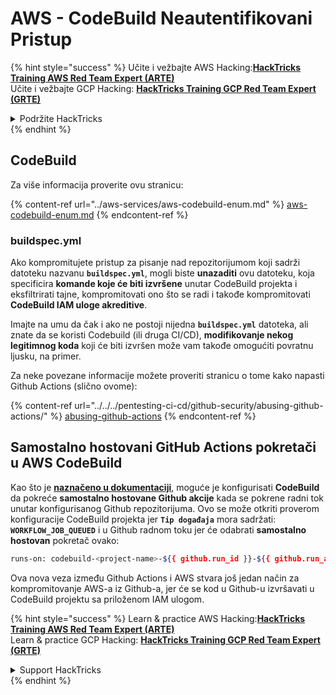 # AWS - CodeBuild Neautentifikovani Pristup

{% hint style="success" %}
Učite i vežbajte AWS Hacking:<img src="../../../.gitbook/assets/image (1).png" alt="" data-size="line">[**HackTricks Training AWS Red Team Expert (ARTE)**](https://training.hacktricks.xyz/courses/arte)<img src="../../../.gitbook/assets/image (1).png" alt="" data-size="line">\
Učite i vežbajte GCP Hacking: <img src="../../../.gitbook/assets/image (2).png" alt="" data-size="line">[**HackTricks Training GCP Red Team Expert (GRTE)**<img src="../../../.gitbook/assets/image (2).png" alt="" data-size="line">](https://training.hacktricks.xyz/courses/grte)

<details>

<summary>Podržite HackTricks</summary>

* Proverite [**planove pretplate**](https://github.com/sponsors/carlospolop)!
* **Pridružite se** 💬 [**Discord grupi**](https://discord.gg/hRep4RUj7f) ili [**telegram grupi**](https://t.me/peass) ili **pratite** nas na **Twitteru** 🐦 [**@hacktricks\_live**](https://twitter.com/hacktricks\_live)**.**
* **Podelite hakerske trikove slanjem PR-ova na** [**HackTricks**](https://github.com/carlospolop/hacktricks) i [**HackTricks Cloud**](https://github.com/carlospolop/hacktricks-cloud) github repozitorijume.

</details>
{% endhint %}

## CodeBuild

Za više informacija proverite ovu stranicu:

{% content-ref url="../aws-services/aws-codebuild-enum.md" %}
[aws-codebuild-enum.md](../aws-services/aws-codebuild-enum.md)
{% endcontent-ref %}

### buildspec.yml

Ako kompromitujete pristup za pisanje nad repozitorijumom koji sadrži datoteku nazvanu **`buildspec.yml`**, mogli biste **unazaditi** ovu datoteku, koja specificira **komande koje će biti izvršene** unutar CodeBuild projekta i eksfiltrirati tajne, kompromitovati ono što se radi i takođe kompromitovati **CodeBuild IAM uloge akreditive**.

Imajte na umu da čak i ako ne postoji nijedna **`buildspec.yml`** datoteka, ali znate da se koristi Codebuild (ili druga CI/CD), **modifikovanje nekog legitimnog koda** koji će biti izvršen može vam takođe omogućiti povratnu ljusku, na primer.

Za neke povezane informacije možete proveriti stranicu o tome kako napasti Github Actions (slično ovome):

{% content-ref url="../../../pentesting-ci-cd/github-security/abusing-github-actions/" %}
[abusing-github-actions](../../../pentesting-ci-cd/github-security/abusing-github-actions/)
{% endcontent-ref %}

## Samostalno hostovani GitHub Actions pokretači u AWS CodeBuild <a href="#action-runner" id="action-runner"></a>

Kao što je [**naznačeno u dokumentaciji**](https://docs.aws.amazon.com/codebuild/latest/userguide/action-runner.html), moguće je konfigurisati **CodeBuild** da pokreće **samostalno hostovane Github akcije** kada se pokrene radni tok unutar konfigurisanog Github repozitorijuma. Ovo se može otkriti proverom konfiguracije CodeBuild projekta jer **`Tip događaja`** mora sadržati: **`WORKFLOW_JOB_QUEUED`** i u Github radnom toku jer će odabrati **samostalno hostovan** pokretač ovako:
```bash
runs-on: codebuild-<project-name>-${{ github.run_id }}-${{ github.run_attempt }}
```
Ova nova veza između Github Actions i AWS stvara još jedan način za kompromitovanje AWS-a iz Github-a, jer će se kod u Github-u izvršavati u CodeBuild projektu sa priloženom IAM ulogom.

{% hint style="success" %}
Learn & practice AWS Hacking:<img src="../../../.gitbook/assets/image (1).png" alt="" data-size="line">[**HackTricks Training AWS Red Team Expert (ARTE)**](https://training.hacktricks.xyz/courses/arte)<img src="../../../.gitbook/assets/image (1).png" alt="" data-size="line">\
Learn & practice GCP Hacking: <img src="../../../.gitbook/assets/image (2).png" alt="" data-size="line">[**HackTricks Training GCP Red Team Expert (GRTE)**<img src="../../../.gitbook/assets/image (2).png" alt="" data-size="line">](https://training.hacktricks.xyz/courses/grte)

<details>

<summary>Support HackTricks</summary>

* Check the [**subscription plans**](https://github.com/sponsors/carlospolop)!
* **Join the** 💬 [**Discord group**](https://discord.gg/hRep4RUj7f) or the [**telegram group**](https://t.me/peass) or **follow** us on **Twitter** 🐦 [**@hacktricks\_live**](https://twitter.com/hacktricks\_live)**.**
* **Share hacking tricks by submitting PRs to the** [**HackTricks**](https://github.com/carlospolop/hacktricks) and [**HackTricks Cloud**](https://github.com/carlospolop/hacktricks-cloud) github repos.

</details>
{% endhint %}
